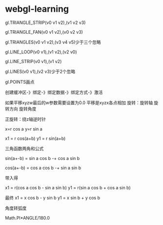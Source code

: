 # webgl-learning

gl.TRIANGLE_STRIP(v0 v1 v2),(v1 v2 v3)

gl.TRIANGLE_FAN(v0 v1 v2),(v0 v2 v3)

gl.TRIANGLES(v0 v1 v2),(v3 v4 v5)少于三个忽略

gl.LINE_LOOP(v0 v1),(v1 v2),(v2 v0)

gl.LINE_STRIP(v0 v1),(v1 v2)

gl.LINES(v0 v1),(v2 v3)少于2个忽略

gl.POINTS画点

创建缓冲区-》绑定-》绑定数据-》绑定方式-》激活

如果平移xyzw最后的w参数需要设置为0.0
平移是xyzx各点相加
旋转：旋转轴 旋转方向 旋转角度

正旋转：绕z轴逆时针

x=r cos a
y=r sin a

x1 = r cos(a+b)
y1 = r sin(a+b)

三角函数两角和公式

sin(a+-b) = sin a cos b -+ cos a sin b

cos(a+-b) = cos a cos b -+ sin a sin b

带入得

x1 = r(cos a cos b - sin a sin b)
y1 = r(sin a cos b + cos a sin b)

最终
x1 = x cos b - y sin b
y1 = x sin b + y cos b

角度转弧度

Math.PI*ANGLE/180.0






